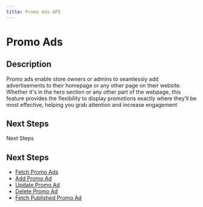 ```yaml
---
title: Promo Ads API
---
```


# Promo Ads

##  Description
Promo ads enable store owners or admins to seamlessly add advertisements to their homepage or any other page on their website. Whether it's in the hero section or any other part of the webpage, this feature provides the flexibility to display promotions exactly where they’ll be most effective, helping you grab attention and increase engagement


##  Next Steps
 Next Steps

##  Next Steps
- [Fetch Promo Ads](./fetch-promo-ads.md)
- [Add Promo Ad](./add-promo-ad.md)
- [Update Promo Ad](./update-promo-ad.md)
- [Delete Promo Ad](./delete-promo-ad.md)
- [Fetch Published Promo Ad](./fetch-published-promo-ads.md)